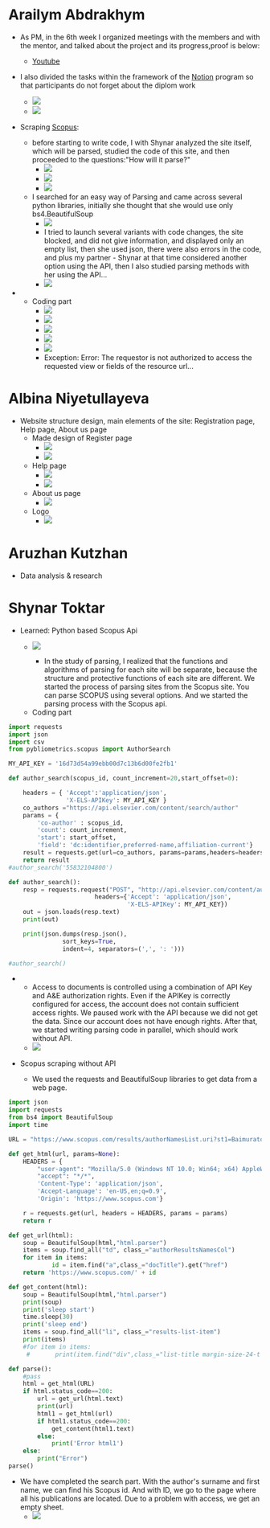 # Arailym Abdrakhym
*   As PM, in the 6th week I organized meetings with the members and with the mentor, and talked about the project and its progress,proof is below:
    + [Youtube](https://www.youtube.com/watch?v=uv_URQlW_jg)

*   I also divided the tasks within the framework of the [Notion](https://www.notion.so/c96f404fd204448ca2ba0e2da8b3b767?v=3b7a048427274732b44eaa8537c5ba3e) program so that participants do not forget about the diplom work
    + ![](https://github.com/SuleymanDemirelKazakhstan/diploma-project-april/blob/main/Diploma%20Document/figures/Снимок%20экрана%202022-03-14%20в%2000.22.48.png)
    + ![](https://github.com/SuleymanDemirelKazakhstan/diploma-project-april/blob/main/Diploma%20Document/figures/Снимок%20экрана%202022-03-14%20в%2000.23.28.png)
*  Scraping [Scopus](https://www.scopus.com/home.uri):
    + before starting to write code, I with Shynar analyzed the site itself, which will be parsed, studied the code of this site, and then proceeded to the questions:"How will it parse?"
       + ![](https://github.com/SuleymanDemirelKazakhstan/diploma-project-april/blob/main/Diploma%20Document/figures/Снимок%20экрана%202022-03-10%20в%2014.31.41.png)
       + ![](https://github.com/SuleymanDemirelKazakhstan/diploma-project-april/blob/main/Diploma%20Document/figures/Снимок%20экрана%202022-03-10%20в%2014.31.46.png)
       + ![](https://github.com/SuleymanDemirelKazakhstan/diploma-project-april/blob/main/Diploma%20Document/figures/Снимок%20экрана%202022-03-12%20в%2002.07.22.png)
     + I searched for an easy way of Parsing and came across several python libraries, initially she thought that she would use only bs4.BeautifulSoup
       + ![](https://github.com/SuleymanDemirelKazakhstan/diploma-project-april/blob/main/Diploma%20Document/figures/Снимок%20экрана%202022-03-14%20в%2001.57.08.png)
       + I tried to launch several variants with code changes, the site blocked, and did not give information, and displayed only an empty list, then she used json, there were also errors in the code, and plus my partner - Shynar at that time considered another option using the API, then I also studied parsing methods with her using the API...
       + ![](https://github.com/SuleymanDemirelKazakhstan/diploma-project-april/blob/main/Diploma%20Document/figures/Снимок%20экрана%202022-03-14%20в%2001.40.36.png)
*  
   *  Coding part
      + ![](https://github.com/SuleymanDemirelKazakhstan/diploma-project-april/blob/main/Diploma%20Document/figures/Снимок%20экрана%202022-03-14%20в%2004.05.58.png)
      + ![](https://github.com/SuleymanDemirelKazakhstan/diploma-project-april/blob/main/Diploma%20Document/figures/Снимок%20экрана%202022-03-14%20в%2004.08.08.png)
      + ![](https://github.com/SuleymanDemirelKazakhstan/diploma-project-april/blob/main/Diploma%20Document/figures/Снимок%20экрана%202022-03-14%20в%2004.06.24.png)
      + ![](https://github.com/SuleymanDemirelKazakhstan/diploma-project-april/blob/main/Diploma%20Document/figures/Снимок%20экрана%202022-03-14%20в%2004.06.27.png)
      + ![](https://github.com/SuleymanDemirelKazakhstan/diploma-project-april/blob/main/Diploma%20Document/figures/Снимок%20экрана%202022-03-14%20в%2004.06.30.png)
      + Exception: Error: The requestor is not authorized to access the requested view or fields of the resource url...

# Albina Niyetullayeva
* Website structure design, main elements of the site: Registration page, Help page, About us page
    * Made design of Register page
       + ![](https://github.com/SuleymanDemirelKazakhstan/diploma-project-april/blob/main/Diploma%20Document/figures/IMAGE%202022-03-14%2002:25:13.jpg)
       + ![](https://github.com/SuleymanDemirelKazakhstan/diploma-project-april/blob/main/Diploma%20Document/figures/IMAGE%202022-03-14%2002:25:15.jpg)
   * Help page
       + ![](https://github.com/SuleymanDemirelKazakhstan/diploma-project-april/blob/main/Diploma%20Document/figures/IMAGE%202022-03-14%2002:25:36.jpg)
       + ![](https://github.com/SuleymanDemirelKazakhstan/diploma-project-april/blob/main/Diploma%20Document/figures/IMAGE%202022-03-14%2002:25:41.jpg)
   * About us page
       + ![](https://github.com/SuleymanDemirelKazakhstan/diploma-project-april/blob/main/Diploma%20Document/figures/IMAGE%202022-03-14%2002:25:46.jpg)
   * Logo
       + ![](https://github.com/SuleymanDemirelKazakhstan/diploma-project-april/blob/main/Diploma%20Document/figures/IMAGE%202022-03-14%2003:51:56.jpg)
# Aruzhan Kutzhan

* Data analysis & research []()

# Shynar Toktar
* Learned: Python based Scopus Api  
  + ![](https://github.com/SuleymanDemirelKazakhstan/diploma-project-april/blob/main/Diploma%20Document/figures/IMAGE%202022-03-14%2004:30:11.jpg)
    
    + In the study of parsing, I realized that the functions and algorithms of parsing for each site will be separate, because the structure and protective functions of each site are different. We started the process of parsing sites from the Scopus site. You can parse SCOPUS using several options. And we started the parsing process with the Scopus api.
  * Coding part
    
````py
import requests
import json
import csv
from pybliometrics.scopus import AuthorSearch

MY_API_KEY = '16d73d54a99ebb00d7c13b6d00fe2fb1'

def author_search(scopus_id, count_increment=20,start_offset=0):

    headers = { 'Accept':'application/json',
                'X-ELS-APIKey': MY_API_KEY }
    co_authors ="https://api.elsevier.com/content/search/author"
    params = {
        'co-author' : scopus_id,
        'count': count_increment,
        'start': start_offset,
        'field': 'dc:identifier,preferred-name,affiliation-current'}
    result = requests.get(url=co_authors, params=params,headers=headers).json()
    return result
#author_search('55832104800')

def author_search():
    resp = requests.request("POST", "http://api.elsevier.com/content/author?author_id=7004212771&view=metrics",
                        headers={'Accept': 'application/json',
                                 'X-ELS-APIKey': MY_API_KEY})
    out = json.loads(resp.text)
    print(out)

    print(json.dumps(resp.json(),
               sort_keys=True,
               indent=4, separators=(',', ': ')))

#author_search()
````
  
*
    + Access to documents is controlled using a combination of API Key and A&E authorization rights. Even if the APIKey is correctly configured for access, the account does not contain sufficient access rights. We paused work with the API because we did not get the data. Since our account does not have enough rights. After that, we started writing parsing code in parallel, which should work without API.
    + ![](https://github.com/SuleymanDemirelKazakhstan/diploma-project-april/blob/main/Diploma%20Document/figures/IMAGE%202022-03-14%2011:50:33.jpg)

* Scopus scraping without API
     + We used the requests and BeautifulSoup libraries to get data from a web page. 

````py
import json
import requests
from bs4 import BeautifulSoup
import time

URL = "https://www.scopus.com/results/authorNamesList.uri?st1=Baimuratov&st2=o&origin=searchauthorlookup"

def get_html(url, params=None):
    HEADERS = {
        "user-agent": "Mozilla/5.0 (Windows NT 10.0; Win64; x64) AppleWebKit/537.36 (KHTML, like Gecko) Chrome/99.0.4844.51 Safari/537.36",
        "accept": "*/*",
        'Content-Type': 'application/json',
        'Accept-Language': 'en-US,en;q=0.9',
        'Origin': 'https://www.scopus.com'}

    r = requests.get(url, headers = HEADERS, params = params)
    return r

def get_url(html):
    soup = BeautifulSoup(html,"html.parser")
    items = soup.find_all("td", class_="authorResultsNamesCol")
    for item in items:
            id = item.find("a",class_="docTitle").get("href")
    return 'https://www.scopus.com/' + id

def get_content(html):
    soup = BeautifulSoup(html,"html.parser")
    print(soup)
    print('sleep start')
    time.sleep(30)
    print('sleep end')
    items = soup.find_all("li", class_="results-list-item")
    print(items)
    #for item in items:
     #       print(item.find("div",class_="list-title margin-size-24-t margin-size-0-b text-width-32").get_text())

def parse():
    #pass
    html = get_html(URL)
    if html.status_code==200:
        url = get_url(html.text)
        print(url)
        html1 = get_html(url)
        if html1.status_code==200:
            get_content(html1.text)
        else:
            print('Error html1')
    else:
        print("Error")
parse()

````
* We have completed the search part. With the author's surname and first name, we can find his Scopus id. And with ID, we go to the page where all his publications are located. Due to a problem with access, we get an empty sheet.
     + ![](https://github.com/SuleymanDemirelKazakhstan/diploma-project-april/blob/main/Diploma%20Document/figures/IMAGE%202022-03-14%2012:13:51.jpg) 
